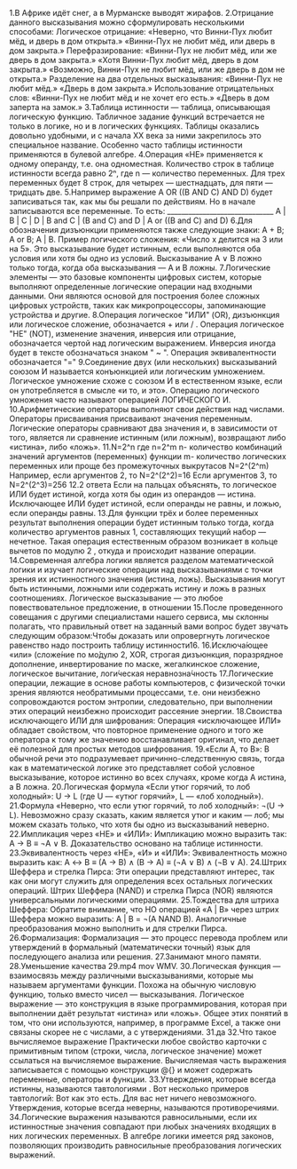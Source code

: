 1.В Африке идёт снег, а в Мурманске выводят жирафов.
2.Отрицание данного высказывания можно сформулировать несколькими способами: Логическое отрицание: «Неверно, что Винни-Пух любит мёд, и дверь в дом открыта.» «Винни-Пух не любит мёд, или дверь в дом закрыта.» Перефразирование: «Винни-Пух не любит мёд, или же дверь в дом закрыта.» «Хотя Винни-Пух любит мёд, дверь в дом закрыта.» «Возможно, Винни-Пух не любит мёд, или же дверь в дом не открыта.» Разделение на два отдельных высказывания: «Винни-Пух не любит мёд.» «Дверь в дом закрыта.» Использование отрицательных слов: «Винни-Пух не любит мёд и не хочет его есть.» «Дверь в дом заперта на замок.»
3.Таблица истинности — таблица, описывающая логическую функцию. Табличное задание функций встречается не только в логике, но и в логических функциях. Таблицы оказались довольно удобными, и с начала XX века за ними закрепилось это специальное название. Особенно часто таблицы истинности применяются в булевой алгебре.
4.Операция «НЕ» применяется к одному операнду, т.е. она одноместная. Количество строк в таблице истинности всегда равно 2ⁿ, где n — количество переменных. Для трех переменных будет 8 строк, для четырех — шестнадцать, для пяти — тридцать две.
5.Например выражение A OR ((B AND C) AND D) будет записиваться так, как мы бы решали по действиям. Но в начале записываются все переменные. То есть: ______________________________ A | B | C | D | B and C | (B and C) and D | A or ((B and C) and D)
6.Для обозначения дизъюнкции применяются также следующие знаки: А + В; А or В; А | B. Пример логического сложения: «Число x делится на 3 или на 5». Это высказывание будет истинным, если выполняются оба условия или хотя бы одно из условий. Высказывание А ∨ В ложно только тогда, когда оба высказывания — А и В ложны.
7.Логические элементы — это базовые компоненты цифровых систем, которые выполняют определенные логические операции над входными данными. Они являются основой для построения более сложных цифровых устройств, таких как микропроцессоры, запоминающие устройства и другие.
8.Операция логическое "ИЛИ" (OR), дизъюнкция или логическое сложение, обозначается + или / . Операция логическое "НЕ" (NOT), изменение значения, инверсия или отрицание, обозначается чертой над логическим выражением. Инверсия иногда будет в тексте обозначаться знаком " ~ ". Операция эквивалентности обозначается "="
9.Соединение двух (или нескольких) высказываний союзом И называется конъюнкцией или логическим умножением. Логическое умножение схоже с союзом И в естественном языке, если он употребляется в смысле «и то, и это». Операцию логического умножения часто называют операцией ЛОГИЧЕСКОГО И.
10.Арифметические операторы выполняют свои действия над числами. Операторы присваивания присваивают значения переменным. Логические операторы сравнивают два значения и, в зависимости от того, является ли сравнение истинным (или ложным), возвращают либо «истина», либо «ложь».
11.N=2^n где n=2^m n- количество комбинаций значений аргументов (переменных) функции m- количество логических переменных или проще без промежуточных выкрутасов N=2^(2^m) Например, если аргументов 2, то N=2^(2^2)=16 Если аргументов 3, то N=2^(2^3)=256
12.2 ответа Если на пальцах объяснять, то логическое ИЛИ будет истиной, когда хотя бы один из операндов — истина. Исключающее ИЛИ будет истиной, если операнды не равны, и ложью, если операнды равны.
13.Для функции трёх и более переменных результат выполнения операции будет истинным только тогда, когда количество аргументов равных 1, составляющих текущий набор — нечетное. Такая операция естественным образом возникает в кольце вычетов по модулю 2 , откуда и происходит название операции.
14.Современная алгебра логики является разделом математической логики и изучает логические операции над высказываниями с точки зрения их истинностного значения (истина, ложь). Высказывания могут быть истинными, ложными или содержать истину и ложь в разных соотношениях. Логическое высказывание — это любое повествовательное предложение, в отношении
15.После проведенного совещания с другими специалистами нашего сервиса, мы склонны полагать, что правильный ответ на заданный вами вопрос будет звучать следующим образом:Чтобы доказать или опровергнуть логическое равенство надо построить таблицу истинности16.
16.Исключа́ющее «или» (сложе́ние по мо́дулю 2, XOR, строгая дизъюнкция, поразрядное дополнение, инвертирование по маске, жегалкинское сложение, логическое вычитание, логи́ческая неравнозна́чность
17.Логические операции, лежащие в основе работы компьютеров, с физической точки зрения являются необратимыми процессами, т.е. они неизбежно сопровождаются ростом энтропии, следовательно, при выполнении этих операций неизбежно происходит рассеяние энергии.
18.Своиства исключающего ИЛИ для шифрования: Операция «исключающее ИЛИ» обладает свойством, что повторное применение одного и того же оператора к тому же значению восстанавливает оригинал, что делает её полезной для простых методов шифрования.
19.«Если A, то B»: В обычной речи это подразумевает причинно-следственную связь, тогда как в математической логике это представляет собой условное высказывание, которое истинно во всех случаях, кроме когда A истина, а B ложна.
20.Логическая формула «Если утюг горячий, то лоб холодный»: U → L (где U — «утюг горячий», L — «лоб холодный»).
21.Формула «Неверно, что если утюг горячий, то лоб холодный»: ¬(U → L). Невозможно сразу сказать, каким является утюг и каким — лоб; мы можем сказать только, что хотя бы одно из высказываний неверно.
22.Импликация через «НЕ» и «ИЛИ»: Импликацию можно выразить так: A → B ≡ ¬A ∨ B. Доказательство основано на таблице истинности.
23.Эквивалентность через «НЕ», «И» и «ИЛИ»: Эквивалентность можно выразить как: A ↔ B ≡ (A → B) ∧ (B → A) ≡ (¬A ∨ B) ∧ (¬B ∨ A).
24.Штрих Шеффера и стрелка Пирса: Эти операции представляют интерес, так как они могут служить для определения всех остальных логических операций. Штрих Шеффера (NAND) и стрелка Пирса (NOR) являются универсальными логическими операциями.
25.Тождества для штриха Шеффера: Обратите внимание, что НО операцией «A | B» через штрих Шеффера можно выразить: A | B = ¬(A NAND B). Аналогичные преобразования можно выполнить и для стрелки Пирса.
26.Формализация: Формализация — это процесс перевода проблем или утверждений в формальный (математически точный) язык для последующего анализа или решения.
27.Занимают много памяти.
28.Уменьшение качества
29.mp4 mov WMV.
30.Логическая функция — взаимосвязь между различными высказываниями, которые мы называем аргументами функции. Похожа на обычную числовую функцию, только вместо чисел — высказывания. Логическое выражение — это конструкция в языке программирования, которая при выполнении даёт результат «истина» или «ложь». Общее этих понятий в том, что они используются, например, в программе Excel, а также они связаны скорее не с числами, а с утверждениями.
31.да
32.Что такое вычисляемое выражение Практически любое свойство карточки с примитивным типом (строки, числа, логическое значение) может ссылаться на вычисляемое выражение. Вычисляемая часть выражения записывается с помощью конструкции @{} и может содержать переменные, операторы и функции.
33.Утверждения, которые всегда истинны, называются тавтологиями . Вот несколько примеров тавтологий: Вот как это есть. Для вас нет ничего невозможного. Утверждения, которые всегда неверны, называются противоречиями.
34.Логические выражения называются равносильными, если их истинностные значения совпадают при любых значениях входящих в них логических переменных. В алгебре логики имеется ряд законов, позволяющих производить равносильные преобразования логических выражений.
